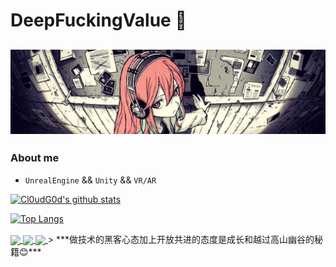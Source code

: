 # DeepFuckingValue 👋
![](https://raw.githubusercontent.com/Zzzxs/Image/master/img/%E6%BC%AB%E7%94%BB%E8%83%8C%E6%99%AF%E8%A3%81%E5%88%87.jpg)
---
### About me

-  `UnrealEngine` && `Unity` && `VR/AR`

[![Cl0udG0d's github stats](https://github-readme-stats.vercel.app/api?username=Zzzxs&show_icons=true&theme=radical&cache_seconds=86400)](https://github.com/Zzzxs)

[![Top Langs](https://github-readme-stats.vercel.app/api/top-langs/?username=Zzzxs&layout=compact)](https://github.com/Zzzxs)

<a href="https://github.com/anuraghazra/github-readme-stats">
  <img align="center" src="https://github-readme-stats.vercel.app/api/pin/?username=anuraghazra&repo=github-readme-stats" />
</a>
<a href="https://github.com/anuraghazra/convoychat">
  <img align="center" src="https://github-readme-stats.vercel.app/api/pin/?username=anuraghazra&repo=convoychat" />
</a>
<a href="https://github-readme-stats.vercel.app/api/top-langs/?username=Zzzxs">
  <img align="center" src="https://github-readme-stats.vercel.app/api/top-langs/?username=Zzzxs" />
</a>
> ***做技术的黑客心态加上开放共进的态度是成长和越过高山幽谷的秘籍😊***
